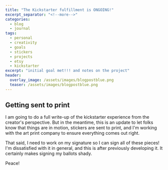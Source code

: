 ```yaml
---
title: "The Kickstarter fulfillment is ONGOING!"
excerpt_separator: "<!--more-->"
categories:
  - blog
  - journal
tags: 
  - personal
  - creativity
  - goals
  - stickers
  - projects
  - etsy
  - kickstarter
excerpt: "initial goal met!!! and notes on the project"
header:
  overlay_image: /assets/images/blogpostblue.png
  teaser: /assets/images/blogpostblue.png
---
```


## Getting sent to print

I am going to do a full write-up of the kickstarter experience from the creator's perspective. But in the meantime, this is an update to let folks know that things are in motion, stickers are sent to print, and I'm working with the art print company to ensure everything comes out right.

That said, I need to work on my signature so I can sign all of these pieces! I'm dissatisfied with it in general, and this is after previously developing it. It certainly makes signing my ballots shady.

Peace!